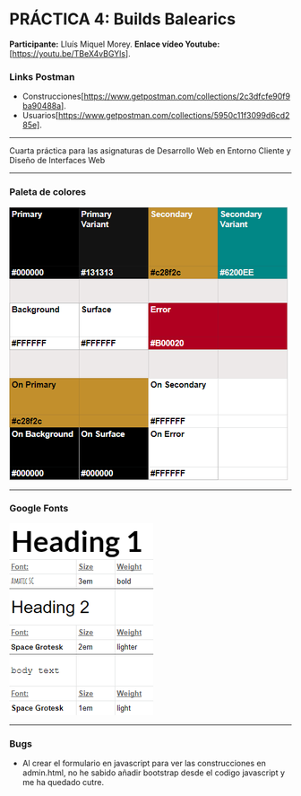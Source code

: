 # PRÁCTICA 4: Builds Balearics

**Participante:** Lluís Miquel Morey.
**Enlace vídeo Youtube:** [https://youtu.be/TBeX4vBGYls].

### Links Postman

- Construcciones[https://www.getpostman.com/collections/2c3dfcfe90f9ba90488a].
- Usuarios[https://www.getpostman.com/collections/5950c11f3099d6cd285e].
_ _ _
Cuarta práctica para las asignaturas de Desarrollo Web en Entorno Cliente y Diseño de Interfaces Web
_ _ _
### Paleta de colores
![Paleta de colores utilizada](/src/images/paleta.png)
_ _ _
### Google Fonts
![Fuentes de letra utilizadas](/src/images/fuentes.png)

_ _ _
### Bugs
- Al crear el formulario en javascript para ver las construcciones en admin.html, no he sabido añadir bootstrap desde el codigo javascript y me ha quedado cutre.
